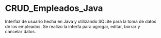 # CRUD_Empleados_Java

Interfaz de usuario hecha en Java y utilizando SQLite para la toma de datos de los empleados.
Se realizo la interfa para agregar, editar, borrar y cancelar datos.
